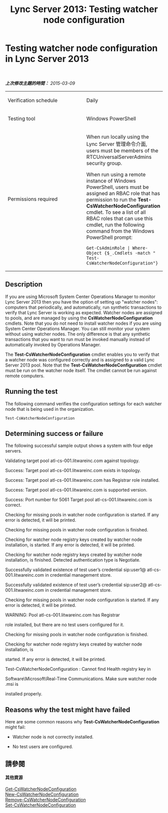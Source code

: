 ﻿---
title: 'Lync Server 2013: Testing watcher node configuration'
TOCTitle: Testing watcher node configuration
ms:assetid: f9ecd85c-0ae9-4906-b786-6b002b5a77c6
ms:mtpsurl: https://technet.microsoft.com/zh-tw/library/Dn751537(v=OCS.15)
ms:contentKeyID: 62388515
ms.date: 08/24/2015
mtps_version: v=OCS.15
ms.translationtype: HT
---

# Testing watcher node configuration in Lync Server 2013

 

_**上次修改主題的時間：** 2015-03-09_


<table>
<colgroup>
<col style="width: 50%" />
<col style="width: 50%" />
</colgroup>
<tbody>
<tr class="odd">
<td><p>Verification schedule</p></td>
<td><p>Daily</p></td>
</tr>
<tr class="even">
<td><p>Testing tool</p></td>
<td><p>Windows PowerShell</p></td>
</tr>
<tr class="odd">
<td><p>Permissions required</p></td>
<td><p>When run locally using the Lync Server 管理命令介面, users must be members of the RTCUniversalServerAdmins security group.</p>
<p>When run using a remote instance of Windows PowerShell, users must be assigned an RBAC role that has permission to run the <strong>Test-CsWatcherNodeConfiguration</strong> cmdlet. To see a list of all RBAC roles that can use this cmdlet, run the following command from the Windows PowerShell prompt:</p>
<pre><code>Get-CsAdminRole | Where-Object {$_.Cmdlets -match &quot; Test-CsWatcherNodeConfiguration&quot;}</code></pre></td>
</tr>
</tbody>
</table>


## Description

If you are using Microsoft System Center Operations Manager to monitor Lync Server 2013 then you have the option of setting up "watcher nodes": computers that periodically, and automatically, run synthetic transactions to verify that Lync Server is working as expected. Watcher nodes are assigned to pools, and are managed by using the **CsWatcherNodeConfiguration** cmdlets. Note that you do not need to install watcher nodes if you are using System Center Operations Manager. You can still monitor your system without using watcher nodes. The only difference is that any synthetic transactions that you want to run must be invoked manually instead of automatically invoked by Operations Manager.

The **Test-CsWatcherNodeConfiguration** cmdlet enables you to verify that a watcher node was configured correctly and is assigned to a valid Lync Server 2013 pool. Note that the **Test-CsWatcherNodeConfiguration** cmdlet must be run on the watcher node itself. The cmdlet cannot be run against remote computers.

## Running the test

The following command verifies the configuration settings for each watcher node that is being used in the organization.

    Test-CsWatcherNodeConfiguration

## Determining success or failure

The following successful sample output shows a system with four edge servers.

Validating target pool atl-cs-001.litwareinc.com against topology.

Success: Target pool atl-cs-001.litwareinc.com exists in topology.

Success: Target pool atl-cs-001.litwareinc.com has Registrar role installed.

Success: Target pool atl-cs-001.litwareinc.com is supported version.

Success: Port number for 5061 Target pool atl-cs-001.litwareinc.com is correct.

Checking for missing pools in watcher node configuration is started. If any error is detected, it will be printed.

Checking for missing pools in watcher node configuration is finished.

Checking for watcher node registry keys created by watcher node installation, is started. If any error is detected, it will be printed.

Checking for watcher node registry keys created by watcher node installation, is finished. Detected authentication type is Negotiate.

Successfully validated existence of test user’s credential sip:user1@ atl-cs-001.litwareinc.com in credential management store.

Successfully validated existence of test user’s credential sip:user2@ atl-cs-001.litwareinc.com in credential management store.

Checking for missing pools in watcher node configuration is started. If any error is detected, it will be printed.

WARNING: Pool atl-cs-001.litwareinc.com has Registrar

role installed, but there are no test users configured for it.

Checking for missing pools in watcher node configuration is finished.

Checking for watcher node registry keys created by watcher node installation, is

started. If any error is detected, it will be printed.

Test-CsWatcherNodeConfiguration : Cannot find Health registry key in

Software\\Microsoft\\Real-Time Communications. Make sure watcher node .msi is

installed properly.

## Reasons why the test might have failed

Here are some common reasons why **Test-CsWatcherNodeConfiguration** might fail:

  - Watcher node is not correctly installed.

  - No test users are configured.

## 請參閱

#### 其他資源

[Get-CsWatcherNodeConfiguration](get-cswatchernodeconfiguration.md)  
[New-CsWatcherNodeConfiguration](new-cswatchernodeconfiguration.md)  
[Remove-CsWatcherNodeConfiguration](remove-cswatchernodeconfiguration.md)  
[Set-CsWatcherNodeConfiguration](set-cswatchernodeconfiguration.md)


